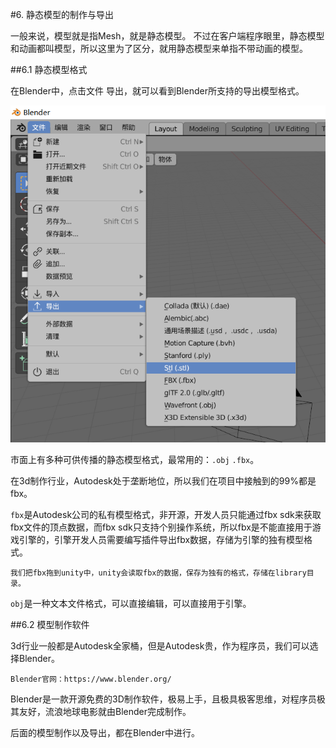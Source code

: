 #6. 静态模型的制作与导出

一般来说，模型就是指Mesh，就是静态模型。
不过在客户端程序眼里，静态模型和动画都叫模型，所以这里为了区分，就用静态模型来单指不带动画的模型。

##6.1 静态模型格式

在Blender中，点击文件 导出，就可以看到Blender所支持的导出模型格式。

![](../../imgs/6/6.blender_make_export_mesh/blender_export_mesh_format.png)

市面上有多种可供传播的静态模型格式，最常用的：`.obj` `.fbx`。

在3d制作行业，Autodesk处于垄断地位，所以我们在项目中接触到的99%都是fbx。

`fbx`是Autodesk公司的私有模型格式，非开源，开发人员只能通过fbx sdk来获取fbx文件的顶点数据，而fbx sdk只支持个别操作系统，所以fbx是不能直接用于游戏引擎的，引擎开发人员需要编写插件导出fbx数据，存储为引擎的独有模型格式。

    我们把fbx拖到unity中，unity会读取fbx的数据，保存为独有的格式，存储在library目录。


`obj`是一种文本文件格式，可以直接编辑，可以直接用于引擎。

##6.2 模型制作软件

3d行业一般都是Autodesk全家桶，但是Autodesk贵，作为程序员，我们可以选择Blender。

    Blender官网：https://www.blender.org/

Blender是一款开源免费的3D制作软件，极易上手，且极具极客思维，对程序员极其友好，流浪地球电影就由Blender完成制作。

后面的模型制作以及导出，都在Blender中进行。